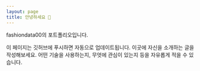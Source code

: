 ```yaml
---
layout: page
title: 안녕하세요 👋
---
```


fashiondata00의 포트폴리오입니다.

이 페이지는 깃허브에 푸시하면 자동으로 업데이트됩니다. 이곳에 자신을 소개하는 글을 작성해보세요. 어떤 기술을 사용하는지, 무엇에 관심이 있는지 등을 자유롭게 적을 수 있습니다.
